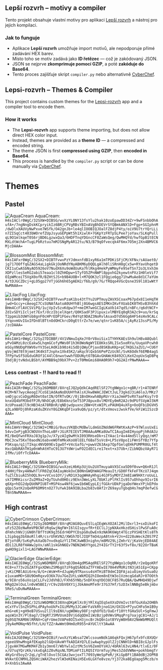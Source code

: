 ## **Lepší rozvrh – motivy a compiler**

Tento projekt obsahuje vlastní motivy pro aplikaci [Lepší rozvrh](https://gitlab.com/vitSkalicky/lepsi-rozvrh) a nástroj pro jejich kompilaci.

### Jak to funguje
- Aplikace **Lepší rozvrh** umožňuje import motivů, ale nepodporuje přímé zadávání HEX barev.
- Místo toho se motiv zadává jako **ID řetězec** — což je zakódovaný JSON.
- JSON se nejprve **zkomprimuje pomocí GZIP**, a poté **zakóduje do Base64**.
- Tento proces zajišťuje skript `compiler.py` nebo alternativně [CyberChef](https://gchq.github.io/CyberChef/).

## **Lepsi-rozvrh – Themes & Compiler**
This project contains custom themes for the [Lepsi-rozvrh](https://gitlab.com/vitSkalicky/lepsi-rozvrh) app and a compiler tool to encode them.

### How it works
- The **Lepsi-rozvrh** app supports theme importing, but does not allow direct HEX color input.
- Instead, themes are provided as a **theme ID** — a compressed and encoded string.
- The theme JSON is first **compressed using GZIP**, then **encoded in Base64**.
- This process is handled by the `compiler.py` script or can be done manually via [CyberChef](https://gchq.github.io/CyberChef/).

# Themes
## Pastel
![AquaCream](./pics/AquaCream.jpg)
AquaCream: `H4sIAClr0WgC/32SXW+DIBSG/wvXzYLONY13fsYlu2hak10zoEpawDD34Zr+9wFSnbbOhAufA+/7ngNngDskKCpryikIz6BRjCPVgRBsYBInAVgBhDEVrSYQBmkANXlD+Fgp+SGIphnM/dwDlxXAUVyNwPxve7WSfk/O42gnJb+le4qlIOOBIQJOalFZ8djP4ty/oiV9U7trYQrLLin7ZISqCct403bWOrefZUpJsyuGEPpWt5h1XiwlK+7GKpYzFRTpSLPee7joYav/SLKqPullqL9O1mlkqeT0S6rjBD6LgzwxQa3/6HDFTnqYDGncCF8ZaWsQeg/QwMHQYd/hwfGpB1tECNMXLdtWchA+TugLPbRztuu7mMJSNgMyAR12tu/N3/B79qOfvecqk4F6mx7O5mj2Xn4BMVC6MjcDAAA=`

![BlossomMist](./pics/BlossomMist.jpg)
BlossomMist: `H4sIAFxr0WgC/32SX2+DIBTFvwvPzYJdmxnfdB1xyR6a1mTPDKiSFjCM/XFNv/sAUaet0/jg717OOffqGZAGS4aLigkGkjOoNRdYNyABKM6yDQQLgAlh0liSRnH8gCx5w+RYavUhqetDCKI1uCwASbNyAO5926oV7NudX6Xu9oWdUuKa7hlRkg4HekPyWMmyFe9SeTSn72o3LVxh3mXDPzllesSeRG2abi57eaa1cl0ZhHDpw+STyfO5ZPnNWPl8ppxhG2kyewtnPXz1H0leVif7OIpWMcoiT5VgX0ofR/BZHtSJS+b9B4UOB+l+M7QOK3zl1FQgie6gg71hwMuAe8d1C7aYUm4/tDJGCZDcj+gLO5gp27VTjGGh6h65gAEH2/f6b/g9/7G/fRQqo4VGcQsne3S9l181wWtYNwMAAA==`

![LilacFog](./pics/LilacFog.jpg)
LilacFog: `H4sIAHBr0WgC/32SX2+DIBTFvwvPzaK1bs43tTYu2UPTmuyZAVXSCoaxP67pdx8I1eHqTHjwd+Gccy+cAeogI7CsSUNAfAatoA0UHYhBlj8G6wgsAESIMKnIKvFXUabIK0THSvB3hhXdBHm4CcFlAVCSViPQ/1ujVpIv5zxKdpw3f+meIM7weGCIgLKaVb147qd5/nBFc/q6dtNCF+Zd1vSDYiIcljet7Exf/dczIbjelXqet/Q0KSadF3PJipuxivlMBYEq0qR3A2c9+uo/krSqT2ppmib3UWYob8gnF0cHPrEDP1FGev/R4Yqt9DAZ3NoRvlAsaxD7d56Gg6HFS4sHx9CALcSYqovmUvIGxIFDn8lBTtnOdOHCkrcD0gEttrZv7e/we/qtnr1vK85A/cjAyRz13ssPS/My/zcDAAA=`

![PastelCore](./pics/PastelCore.jpg)
PastelCore: `H4sIAH1r0WgC/32Sy27DIBBF/4V1VNmuIqXeJY0rV8oiSix1TYHYKAEsSh9ulH8vA8QublyPvOAMzL0zcEakw5LhqmGCofyMWs0F1h3K0WoNgWYIE8KksSRLISx5xeRYa/UuqaVPcwh0mSGyXNUDgPXWV6vYV3SeLHdKib90z4iSdDjQWyCPjaxd8SKBuKKp+pC7KQGJaZU1/+CU6YgVojWd78t9jmmt3K4kSTJnphx1Xk45K2/aKqc9lQxbS6PePZzUcNl/SvK6Odkf6EMB4agS7FPpYwSf5UGduGROf1C44lC6nwxtwwhfODUNytO7BGAvGHAWcK8492CLKeX2opUxSqD8PqIbdjBjtvNdxLBSbY/AYMBB9q39bX7Pv+2zT0MmGmi68HA0R9h7+QG2AIrPNwMAAA==`

### Less contrast - !! hard to read !!
![PeachFade](./pics/PeachFade.jpg)
PeachFade: `H4sIAIRr0WgC/32Sy26DMBBF/8XrqIJQ2pQdkCAqdRElSF27tgNWgo1c+qBR/r1+ATENRfKCM+N77wycAeogI7CoSE1AdAaNoDUUHYhAlsXJkw8WACJEWCtJuL73gkdJ3iA6loJ/MKz7smDjgcsCoDgpR6Det0atIN/OfRTvOK//0j1BnOHxwhABpRUrrXiaJmmP5vRV7aaFKsy7rOknxUQ4bFM3bdfPJR/NhOCqK/E8b6knzSeT53PJ8pux8vlMOYEy0mR2A2c9dPUfSVpWJ3kMXcUPoaa8Jl9cHB34zA78RBnR/qNDjwdpuxnc2BW+UtxWIPLvPAUHQ4uXFg+OoQFbiDGVH5q3La9BFDj0hRzaKduZKVxY8GZAKqDF1va9uQ6/pz/yt/dtxVmovzJwskfVe/kFiW1ISzcDAAA=`

![MintCloud](./pics/MintCloud.jpg)
MintCloud: `H4sIAHVr0WgC/32SW2+CMBiG/0uvzVKQDcMdBwlLdmGUZNddW6FRWtKxAzP+97WlosUxEi54vvIePjgB3CNOUVnThoLoBFrJGiR7EIEVTJM0AAuAMKa8UwTCIAugIm8IHyopPjhRdA3zMI/BeQFwnFRXoJ83g1pJv/X7yzAIg9wMtkI093RHseDk+sIYAac1r4x44md5llyQqz/mM7MbC3cw75KxT0aodNi6abveWOfmMkxKoU8lEELf6BaT5sVc8+LP5sV8poIiFWnSfYBz7YfpP5Ksqo/q1jTIkqc4NVQ09EvIgwOf+V4cGafG/+pwwVZ63Axp7QpfGelqEHkPUMPR0GLf4tHxcQAbRAhTH1p0nWhAtHToC913U7YdWriwFO2IdECLre17ext+x37Ub+/ZibNQbzXAyR712fMv/iOfrTcDAAA=`

![BlueberryMilk](./pics/BlueberryMilk.jpg)
BlueberryMilk: `H4sIAGJr0WgC/32SXW+DIBSG/wvXzeLHbKp3UjUu2UXTmuyaAVXSCoa5D9f0vw+Q6nR1Jlz4HHjf9xy4ANwhTlFR0ZqC6AIayWokOxCB0NnGWQhWAGFMeauIt/GD0FfkFeFTKcU7J4qmfuZlCbiuAI5hOQL9v+vVCvo1OY/jvRD1X3qgWHAyHhgi4G3FSyMOYZJm8IaW9HXtroUuLLsk7IMRKicsrZu2M9aZ+QyTUuhd0HEcz9Ekn3WeLyXL78bKlzPlFKlIs957uOhhqv9IsrI6q6Xp+hEG2dpQUdNPIU8T+MSP4sw4Nf6jww1b6WEypLEjfGGkrUDkPjgaDoYWexYPjkEPdogQpi5atK2oQeRP6DM9tnO277uYwkI0A9IBLba2b83v8Af2rZ69ayuTgbqbHs7mqPdefwCGT8nSNwMAAA==`

## High contrast
![CyberCrimson](./pics/CyberCrimson.jpg)
CyberCrimson: `H4sIAGiE0WgC/32Sy26DMBBF/8XrqMJAG8QuvESlLqIEqWsXO2Al2MilDxrl3+sxDikoFIuFz52ZOzNwRmVPBCNFzRqGwjNqFW+I6lGIsgyvfR+tEClLJjpNXAxHkzdSHislPwSFuA0cdFmhchNVJjGN0hTBfTtUK9g35EdrHOPYCDspG0uDwEn9zNA9K6Wgt4TEczPXSHEtKls8ThL3ipbqg3bXAoRll4R/csrUhKVN2/XWGh7DlJIQFTmO4zpA8tnk+VJn+d228uWeckZ0S7PZB7joYdR/SvKqPukXaOb7nvdkqGzYl1THCXwWB3nighn/m8MV29LjZmhrV/jKaVejED84AEdDi12LR8fHAWwJpVx/aNl1skGhN6Ev7NDN2W6YYgoL2Y4IGrTY2r63f5vf8x/922OrTBaKgwHO9gixl1+LAGYWNwMAAA==`

![GlacierEdge](./pics/GlacierEdge.jpg)
GlacierEdge: `H4sIAE2E0WgC/32SyW6DMBRF/8XrqDJDm4gdMSAqdRElSF27tgNWgo1cOqRR/r2eQgoKRfKC8+x773v2GZATFgxXDWsZSM6gU7zF6gQSAOEaZTFYAEwIE70m4VMURitN3jA51Ep+CKppjvKiCMBlAUi6rm/A/G+cWsW+R+dJupWy9TRaxsu4sHTHiBT0dmCIQFAjaiuOimyVoSua0ze1uxamMO+S8U9OmRqxvO36k7Uu7GeZUtLsWkMIQ2hIOem8nEtW3o1VzmcqGdaRJr07OOthq/9I8ro56uVoipCLLFv2JdVhBJ/FXh65YNb/5nDFXnqYDO38CF857RuQBA/QwMHQ49DjwfHRgQ2mlOuLln0vW5BEI/rC9v2UbV0XY1jJbkAmoMfe9r37G37Hf/SzD3xlNNBg5eBkjmbv5ReS/uDuNwMAAA==`

![TerminalGreen](./pics/TerminalGreen.jpg)
TerminalGreen: `H4sIAHqE0WgC/32SzW6DMBCE38XnqDKpKlXc0jYRlXqIEqSeXXsDVmIvct0fGuXda2OHBheCxYFvl5nZhSPhLdPAyhoUkPxIGiMVMy3JCaWrFaVkRhjnoG1H/OXIG+P7yuCHFo5m1B9ymhG+eKj+gH9eB7USvu2lIl9sENV/ugWOWoy98FjrqhOfU3/OaErf10YtfGHa5Ul+SgFmwJaqsW1n3Y/Pl8ag7/I9gRTJ5MVUsmI0VjGdqQDmIiWzBzjp0VWvSMqqPrg7oajgC81+AJ/1Dg9SQ7KAM06lRRNX+CqFrUme3VAPe8OI5xH3jncBrJkQ0n1otBYVyW8H9AV2NmWbMMUQltj0yAeMONq+N5fht/LH/fZZrAwWmt0HmOzR955+AYUCltY3AwAA`

![VoidPulse](./pics/VoidPulse.jpg)
VoidPulse: `H4sIAJGE0WgC/32SXW+DIBiF/wvXzYLWbsa72WlcsoumNdk1A6qkFQxjH67pfx9fc8XUQrzgeeU9hwMngAfEKapb2lGQnUAvWYfkADIAYQ7LEiwAwphypUlZJjCNNHlD+NBI8cGJplFsJjgvAH7MGwMKM4FZb1y3mn67/WbYwlaIztMc5sV6ZemOYsHJ/4bRAl63vLHN4/tlvEz/0Fx/U7sqYQrzKk/skxEqA1Z0vRqsNLTDMimFtILRQ5IYUrmTuyjMes5ZddVWNe+pokhbmgTr4KyGrd5oyZr2qL/gTnElOvol5CGAz3wvjoxTl7093yWeSpPeR/jKiGpBFt1BA0dBj2OPR8WVAxtECNMXLZQSHciWAX2hezVlW3eKENaiH5Ex6LGXfe8vze/Yj372ka8EgUapg5Mczb/nX+XnbSs3AwAA`